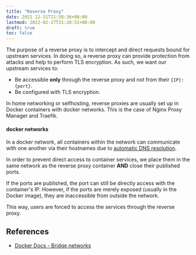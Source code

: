 ```yaml
---
title: "Reverse Proxy"
date: 2021-12-31T21:58:36+08:00
lastmod: 2022-02-27T21:28:51+08:00
draft: true
toc: false
---
```


The purpose of a reverse proxy is to intercept and direct requests bound for
upstream services. In doing so, a reverse proxy can provide protection from
attacks and help to perform TLS encryption. As such, we want our upstream
services to:

- Be accessible **only** through the reverse proxy and not from their `{IP}:{port}`.
- Be configured with TLS encryption.

In home networking or selfhosting, reverse proxies are usually set up in Docker
containers with docker networks. This is the case of Nginx Proxy Manager and
Traefik.

#### docker networks

In a docker network, all containers within the network can communicate with one
another via their hostnames due to [automatic DNS
resolution](https://docs.docker.com/network/bridge/#differences-between-user-defined-bridges-and-the-default-bridge).

In order to prevent direct access to container services, we place them in the
same network as the reverse proxy container **AND** close their published ports.

If the ports are published, the port can still be directly access with the
container's IP. However, if the ports are merely exposed (usually in the Docker
image), they are inaccessible from outside the network.

This way, users are forced to access the services through the reverse proxy.

## References

- [Docker Docs - Bridge networks](https://docs.docker.com/network/bridge/)
